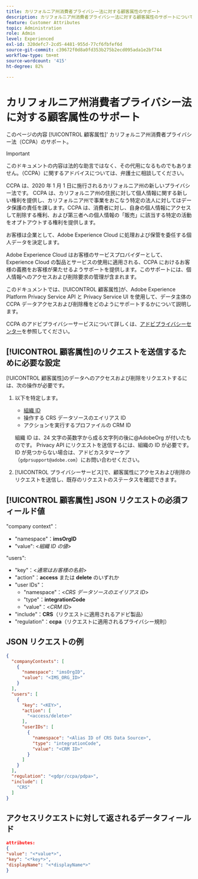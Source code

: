 ```yaml
---
title: カリフォルニア州消費者プライバシー法に対する顧客属性のサポート
description: カリフォルニア州消費者プライバシー法に対する顧客属性のサポートについて
feature: Customer Attributes
topic: Administration
role: Admin
level: Experienced
exl-id: 320defc7-2cd5-4481-955d-77cf6fbfef6d
source-git-commit: c39672f0d8a0fd353b275b2ecd095ada1e2bf744
workflow-type: tm+mt
source-wordcount: '415'
ht-degree: 82%

---
```


# カリフォルニア州消費者プライバシー法に対する顧客属性のサポート

このページの内容 [!UICONTROL 顧客属性]&#39; カリフォルニア州消費者プライバシー法（CCPA）のサポート。

>[!IMPORTANT]
>
>このドキュメントの内容は法的な助言ではなく、その代用になるものでもありません。（CCPA）に関するアドバイスについては、弁護士に相談してください。

CCPA は、2020 年 1 月 1 日に施行されるカリフォルニア州の新しいプライバシー法です。 CCPA は、カリフォルニア州の住民に対して個人情報に関する新しい権利を提供し、カリフォルニア州で事業をおこなう特定の法人に対してはデータ保護の責任を課します。CCPA は、消費者に対し、自身の個人情報にアクセスして削除する権利、および第三者への個人情報の「販売」に該当する特定の活動をオプトアウトする権利を提供します。

お客様は企業として、Adobe Experience Cloud に処理および保管を委任する個人データを決定します。

Adobe Experience Cloud はお客様のサービスプロバイダーとして、Experience Cloud の製品とサービスの使用に適用される、CCPA におけるお客様の義務をお客様が果たせるようサポートを提供します。このサポートには、個人情報へのアクセスおよび削除要求の管理が含まれます。

このドキュメントでは、[!UICONTROL 顧客属性]が、Adobe Experience Platform Privacy Service API と Privacy Service UI を使用して、データ主体の CCPA データアクセスおよび削除権をどのようにサポートするかについて説明します。

CCPA のアドビプライバシーサービスについて詳しくは、[アドビプライバシーセンター](https://www.adobe.com/privacy/ccpa.html)を参照してください。

## [!UICONTROL 顧客属性]のリクエストを送信するために必要な設定

[!UICONTROL 顧客属性]のデータへのアクセスおよび削除をリクエストするには、次の操作が必要です。

1. 以下を特定します。

   * [組織 ID](../../administration/organizations.md)
   * 操作する CRS データソースのエイリアス ID
   * アクションを実行するプロファイルの CRM ID

   組織 ID は、24 文字の英数字から成る文字列の後に@AdobeOrg が付いたものです。 Privacy API にリクエストを送信するには、組織の ID が必要です。ID が見つからない場合は、アドビカスタマーケア（`gdprsupport@adobe.com`）にお問い合わせください。

1. [!UICONTROL プライバシーサービス]で、顧客属性にアクセスおよび削除のリクエストを送信し、既存のリクエストのステータスを確認できます。

## [!UICONTROL 顧客属性] JSON リクエストの必須フィールド値

&quot;company context&quot;：

* &quot;namespace&quot;：**imsOrgID**
* &quot;value&quot;: &lt;*組織 ID の値*>

&quot;users&quot;:

* &quot;key&quot;：&lt;*通常はお客様の名前*>
* &quot;action&quot;：**access** または **delete** のいずれか
* &quot;user IDs&quot;：
   * &quot;namespace&quot;：&lt;*CRS データソースのエイリアス ID*>
   * &quot;type&quot;：**integrationCode**
   * &quot;value&quot;：&lt;*CRM ID*>
* &quot;include&quot;：**CRS**（リクエストに適用されるアドビ製品）
* &quot;regulation&quot;：**ccpa**（リクエストに適用されるプライバシー規則）

## JSON リクエストの例

```json
{
  "companyContexts": [
    {
      "namespace": "imsOrgID",
      "value": "<IMS_ORG_ID>"
    }
  ],
  "users": [
    {
      "key": "<KEY>",
      "action": [
        "<access/delete>"
      ],
      "userIDs": [
        {
          "namespace": "<Alias ID of CRS Data Source>",
          "type": "integrationCode",
          "value": "<CRM ID>"
        }
      ]
    }
  ],
  "regulation": "<gdpr/ccpa/pdpa>",
  "include": [
    "CRS"
  ]
}
```

## アクセスリクエストに対して返されるデータフィールド

```json
attributes:
{
"value": "<*value*>",
"key": "<*key*>",
"displayName": "<*displayName*>"
}
```
